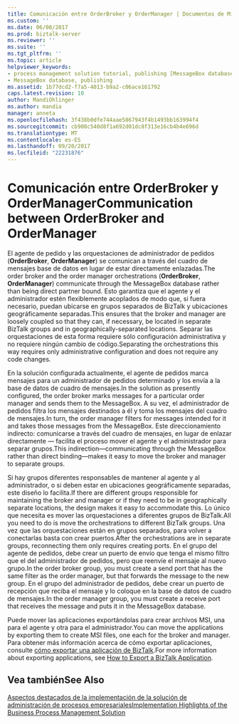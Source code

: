 ```yaml
---
title: Comunicación entre OrderBroker y OrderManager | Documentos de Microsoft
ms.custom: ''
ms.date: 06/08/2017
ms.prod: biztalk-server
ms.reviewer: ''
ms.suite: ''
ms.tgt_pltfrm: ''
ms.topic: article
helpviewer_keywords:
- process management solution tutorial, publishing [MessageBox database]
- MessageBox database, publishing
ms.assetid: 1b77dcd2-f7a5-4013-b9a2-c06ace161792
caps.latest.revision: 10
author: MandiOhlinger
ms.author: mandia
manager: anneta
ms.openlocfilehash: 3f438b0dfe744aae5867943f4b1493bb163994f4
ms.sourcegitcommit: cb908c540d8f1a692d01dc8f313e16cb4b4e696d
ms.translationtype: MT
ms.contentlocale: es-ES
ms.lasthandoff: 09/20/2017
ms.locfileid: "22231876"
---
```

# <a name="communication-between-orderbroker-and-ordermanager"></a><span data-ttu-id="ccb50-102">Comunicación entre OrderBroker y OrderManager</span><span class="sxs-lookup"><span data-stu-id="ccb50-102">Communication between OrderBroker and OrderManager</span></span>
<span data-ttu-id="ccb50-103">El agente de pedido y las orquestaciones de administrador de pedidos (**OrderBroker**, **OrderManager**) se comunican a través del cuadro de mensajes base de datos en lugar de estar directamente enlazadas.</span><span class="sxs-lookup"><span data-stu-id="ccb50-103">The order broker and the order manager orchestrations (**OrderBroker**, **OrderManager**) communicate through the MessageBox database rather than being direct partner bound.</span></span> <span data-ttu-id="ccb50-104">Esto garantiza que el agente y el administrador estén flexiblemente acoplados de modo que, si fuera necesario, puedan ubicarse en grupos separados de BizTalk y ubicaciones geográficamente separadas.</span><span class="sxs-lookup"><span data-stu-id="ccb50-104">This ensures that the broker and manager are loosely coupled so that they can, if necessary, be located in separate BizTalk groups and in geographically-separated locations.</span></span> <span data-ttu-id="ccb50-105">Separar las orquestaciones de esta forma requiere sólo configuración administrativa y no requiere ningún cambio de código.</span><span class="sxs-lookup"><span data-stu-id="ccb50-105">Separating the orchestrations this way requires only administrative configuration and does not require any code changes.</span></span>  
  
 <span data-ttu-id="ccb50-106">En la solución configurada actualmente, el agente de pedidos marca mensajes para un administrador de pedidos determinado y los envía a la base de datos de cuadro de mensajes.</span><span class="sxs-lookup"><span data-stu-id="ccb50-106">In the solution as presently configured, the order broker marks messages for a particular order manager and sends them to the MessageBox.</span></span> <span data-ttu-id="ccb50-107">A su vez, el administrador de pedidos filtra los mensajes destinados a él y toma los mensajes del cuadro de mensajes.</span><span class="sxs-lookup"><span data-stu-id="ccb50-107">In turn, the order manager filters for messages intended for it and takes those messages from the MessageBox.</span></span> <span data-ttu-id="ccb50-108">Este direccionamiento indirecto: comunicarse a través del cuadro de mensajes, en lugar de enlazar directamente — facilita el proceso mover el agente y el administrador para separar grupos.</span><span class="sxs-lookup"><span data-stu-id="ccb50-108">This indirection—communicating through the MessageBox rather than direct binding—makes it easy to move the broker and manager to separate groups.</span></span>  
  
 <span data-ttu-id="ccb50-109">Si hay grupos diferentes responsables de mantener al agente y al administrador, o si deben estar en ubicaciones geográficamente separadas, este diseño lo facilita.</span><span class="sxs-lookup"><span data-stu-id="ccb50-109">If there are different groups responsible for maintaining the broker and manager or if they need to be in geographically separate locations, the design makes it easy to accommodate this.</span></span> <span data-ttu-id="ccb50-110">Lo único que necesita es mover las orquestaciones a diferentes grupos de BizTalk.</span><span class="sxs-lookup"><span data-stu-id="ccb50-110">All you need to do is move the orchestrations to different BizTalk groups.</span></span> <span data-ttu-id="ccb50-111">Una vez que las orquestaciones están en grupos separados, para volver a conectarlas basta con crear puertos.</span><span class="sxs-lookup"><span data-stu-id="ccb50-111">After the orchestrations are in separate groups, reconnecting them only requires creating ports.</span></span> <span data-ttu-id="ccb50-112">En el grupo del agente de pedidos, debe crear un puerto de envío que tenga el mismo filtro que el del administrador de pedidos, pero que reenvíe el mensaje al nuevo grupo.</span><span class="sxs-lookup"><span data-stu-id="ccb50-112">In the order broker group, you must create a send port that has the same filter as the order manager, but that forwards the message to the new group.</span></span> <span data-ttu-id="ccb50-113">En el grupo del administrador de pedidos, debe crear un puerto de recepción que reciba el mensaje y lo coloque en la base de datos de cuadro de mensajes.</span><span class="sxs-lookup"><span data-stu-id="ccb50-113">In the order manager group, you must create a receive port that receives the message and puts it in the MessageBox database.</span></span>  
  
 <span data-ttu-id="ccb50-114">Puede mover las aplicaciones exportándolas para crear archivos MSI, una para el agente y otra para el administrador.</span><span class="sxs-lookup"><span data-stu-id="ccb50-114">You can move the applications by exporting them to create MSI files, one each for the broker and manager.</span></span> <span data-ttu-id="ccb50-115">Para obtener más información acerca de cómo exportar aplicaciones, consulte [cómo exportar una aplicación de BizTalk](../core/how-to-export-a-biztalk-application.md).</span><span class="sxs-lookup"><span data-stu-id="ccb50-115">For more information about exporting applications, see [How to Export a BizTalk Application](../core/how-to-export-a-biztalk-application.md).</span></span>  
  
## <a name="see-also"></a><span data-ttu-id="ccb50-116">Vea también</span><span class="sxs-lookup"><span data-stu-id="ccb50-116">See Also</span></span>  
 [<span data-ttu-id="ccb50-117">Aspectos destacados de la implementación de la solución de administración de procesos empresariales</span><span class="sxs-lookup"><span data-stu-id="ccb50-117">Implementation Highlights of the Business Process Management Solution</span></span>](../core/implementation-highlights-of-the-business-process-management-solution.md)
